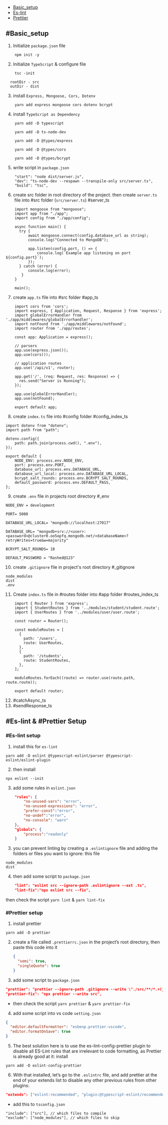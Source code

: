- [Basic_setup](#Basic_setup)
- [Es-lint](#Es-lint)
- [Prettier](#Prettier)

## #Basic_setup

1.  Initialize `package.json` file

```
	npm init -y
```

2.  Initialize `TypeScript` & configure file

```
	tsc -init
```

      rootDir - src
      outDir - dist

3.  install `Express, Mongoose, Cors, Dotenv`

```
	yarn add express mongoose cors dotenv bcrypt
```

4.  install `TypeScript as Dependency `

```
	yarn add -D typescript
```

```
	yarn add -D ts-node-dev
```

```
	yarn add -D @types/express
```

```
	yarn add -D @types/cors
```

```
	yarn add -D @types/bcrypt
```

5. write script in `package.json`

```
	"start": "node dist/server.js",
	"dev": "ts-node-dev --respawn --transpile-only src/server.ts",
	"build": "tsc",
```

6. create src folder in root directory of the project. then create `server.ts`  file into #src folder (`src/server.ts`) #server_ts

```
	import mongoose from "mongoose";
	import app from "./app";
	import config from "./app/config";

	async function main() {
	  try {
		  await mongoose.connect(config.database_url as string);
		  console.log("Connected to MongoDB");
		 
	      app.listen(config.port, () => {
		      console.log(`Example app listening on port ${config.port}`);
		  });
	  } catch (error) {
		  console.log(error);
	   }
	}

	main();
```

7. create `app.ts` file into #src folder #app_ts

```
	import cors from 'cors';
	import express, { Application, Request, Response } from 'express';
	import globalErrorHandler from './app/middlewares/globalErrorhandler';
	import notFound from './app/middlewares/notFound';
	import router from './app/routes';

	const app: Application = express();

	// parsers
	app.use(express.json());
	app.use(cors());

	// application routes
	app.use('/api/v1', router);

	app.get('/', (req: Request, res: Response) => {
	  res.send("Server is Running");
	});

	app.use(globalErrorHandler);
	app.use(notFound);

	export default app;
```

8.  create `index.ts` file into #config folder #config_index_ts

```
import dotenv from "dotenv";
import path from "path";

dotenv.config({
	path: path.join(process.cwd(), ".env"),
});

export default {
	NODE_ENV: process.env.NODE_ENV,
	port: process.env.PORT,
	database_url: process.env.DATABASE_URL,
	database_url_local: process.env.DATABASE_URL_LOCAL,
	bcrypt_salt_rounds: process.env.BCRYPT_SALT_ROUNDS,
	default_password: process.env.DEFAULT_PASS,
};
```

9. create `.env` file in projects root directory #\_env

```
NODE_ENV = development
 
PORT= 5000
 
DATABASE_URL_LOCAL= "mongodb://localhost:27017"
 
DATABASE_URL= "mongodb+srv://<user>:<password>@cluster0.oo5opfq.mongodb.net/<databaseName>?retryWrites=true&w=majority"
 
BCRYPT_SALT_ROUNDS= 10

DEFAULT_PASSWORD = "Rashed@123"
```

10. create `.gitignore` file in project's root directory #\_gitignore

```
node_modules
dist
.env
```

11. Create `index.ts` file in #routes folder into #app folder #routes_index_ts

```
	import { Router } from 'express';
	import { StudentRoutes } from '../modules/student/student.route';
	import { UserRoutes } from '../modules/user/user.route';

	const router = Router();

	const moduleRoutes = [
	  {
	    path: '/users',
	    route: UserRoutes,
	  },
	  {
	    path: '/students',
	    route: StudentRoutes,
	  },
	];

	moduleRoutes.forEach((route) => router.use(route.path, route.route));

	export default router;
```

12. #catchAsync_ts
13. #sendResponse_ts

## #Es-lint & #Prettier Setup

### #Es-lint setup

1. install this for `es-lint`

```
yarn add -D eslint @typescript-eslint/parser @typescript-eslint/eslint-plugin
```

2. then install

```
npx eslint --init
```

3. add some rules in `eslint.json`

```json
	"rules": {
	    "no-unused-vars": "error",
	    "no-unused-expressions": "error",
	    "prefer-const":"error",
	    "no-undef":"error",
	    "no-console": "warn"
	},
	"globals": {
	    "process":"readonly"
	}
```

3. you can prevent linting by creating a `.eslintignore` file and adding the folders or files you want to ignore: this file

```
node_modules
dist
```

4. then add some script to `package.json`

```json
	"lint": "eslint src --ignore-path .eslintignore --ext .ts",
	"lint-fix":"npx eslint src --fix",
```

then check the script `yarn lint` & `yarn lint-fix`

### #Prettier setup

1. install prettier

```shell
yarn add -D prettier
```

2. create a file called `.prettierrc.json` in the project’s root directory, then paste this code into it
   ```json
   {
     "semi": true,
     "singleQuote": true
   }
   ```
3. add some script to `package.json`

```json
"prettier": "prettier --ignore-path .gitignore --write \"./src/**/*.+(js|ts|json)\"",
"prettier-fix": "npx prettier --write src",
```

- then check the script `yarn prettier` & `yarn prettier-fix`

4. add some script into vs code `setting.json`

```json
{
  "editor.defaultFormatter": "esbenp.prettier-vscode",
  "editor.formatOnSave": true
}
```

5. The best solution here is to use the es-lint-config-prettier plugin to disable all ES-Lint rules that are irrelevant to code formatting, as Prettier is already good at it: install

```shell
yarn add -D eslint-config-prettier
```

6. With that installed, let’s go to the `.eslintrc` file, and add prettier at the end of your extends list to disable any other previous rules from other plugins:

```json
"extends": ["eslint:recommended", "plugin:@typescript-eslint/recommended", "prettier"],
```

- add this to `tsconfig.json`

```
"include": ["src"], // which files to compile
"exclude": ["node_modules"], // which files to skip
```
